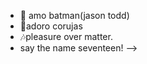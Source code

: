 
- 🦇 amo batman(jason todd)
- 🦉adoro corujas
- 🎶pleasure over matter.
- say the name seventeen!
-->
